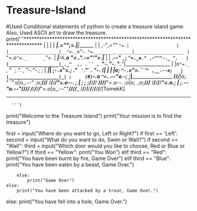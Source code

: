 # Treasure-Island
#Used Conditional statements of python to create a treasure island game. Also, Used ASCII art to draw the treasure.
print('''*******************************************************************************
          |                   |                  |                     |
 _________|________________.=""_;=.______________|_____________________|_______
|                   |  ,-"_,=""     `"=.|                  |
|___________________|__"=._o`"-._        `"=.______________|___________________
          |                `"=._o`"=._      _`"=._                     |
 _________|_____________________:=._o "=._."_.-="'"=.__________________|_______
|                   |    __.--" , ; `"=._o." ,-"""-._ ".   |
|___________________|_._"  ,. .` ` `` ,  `"-._"-._   ". '__|___________________
          |           |o`"=._` , "` `; .". ,  "-._"-._; ;              |
 _________|___________| ;`-.o`"=._; ." ` '`."\` . "-._ /_______________|_______
|                   | |o;    `"-.o`"=._``  '` " ,__.--o;   |
|___________________|_| ;     (#) `-.o `"=.`_.--"_o.-; ;___|___________________
____/______/______/___|o;._    "      `".o|o_.--"    ;o;____/______/______/____
/______/______/______/_"=._o--._        ; | ;        ; ;/______/______/______/_
____/______/______/______/__"=._o--._   ;o|o;     _._;o;____/______/______/____
/______/______/______/______/____"=._o._; | ;_.--"o.--"_/______/______/______/_
____/______/______/______/______/_____"=.o|o_.--""___/______/______/______/____
/______/______/______/______/______/______/______/______/______/______/[TomekK]
*******************************************************************************
      ''')


print("Welcome to the Treasure Island")
print("Your mission is to find the treasure")

first = input("Where do you want to go, Left or Right?")
if first == 'Left':
    second = input("What do you want to do, Swim or Wait?")
    if second == "Wait":
        third = input("Which door would you like to choose, Red or Blue or Yellow?")
        if third == "Yellow":
            print("You Won")
        elif third == "Red":
            print("You have been burnt by fire, Game Over")
        elif third == "Blue":
            print("You have been eaten by a beast, Game Over.") 
            
        else:
            print("Game Over")   
    else:
        print("You have been attacked by a trout, Game Over.")
    
else:
    print("You have fell into a hole, Game Over.")

